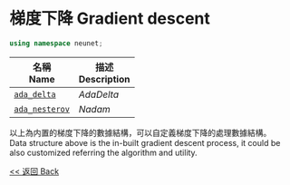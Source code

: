 # 梯度下降 Gradient descent

```c++
using namespace neunet;
```

名稱<br>Name|描述<br>Description
-|-
[`ada_delta`](ada_delta.md)|$AdaDelta$
[`ada_nesterov`](ada_nesterov.md)|$Nadam$

以上為内置的梯度下降的數據結構，可以自定義梯度下降的處理數據結構。\
Data structure above is the in-built gradient descent process, it could be also customized referring the algorithm and utility.

[<< 返回 Back](../cover.md)
